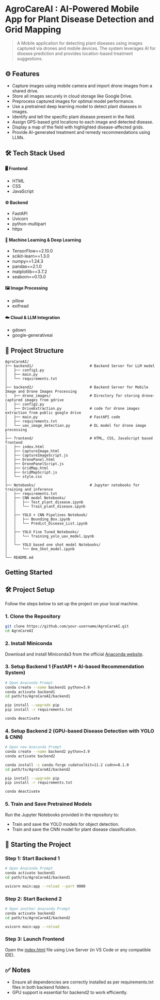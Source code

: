 # AgroCareAI : AI-Powered Mobile App for Plant Disease Detection and Grid Mapping

> A Mobile application for detecting plant diseases using images captured via drones and mobile devices. The system leverages AI for disease prediction and provides location-based treatment suggestions.

## ⚙️ Features

- Capture images using mobile camera and import drone images from a shared drive.
- Store all images securely in cloud storage like Google Drive.
- Preprocess captured images for optimal model performance.
- Use a pretrained deep learning model to detect plant diseases in images.
- Identify and tell the specific plant disease present in the field.
- Assign GPS-based grid locations to each image and detected disease.
- Display a map of the field with highlighted disease-affected grids.
- Provide AI-generated treatment and remedy recommendations using LLMs.

## 🛠️ Tech Stack Used

#### 🖥️ Frontend
- HTML
- CSS
- JavaScript

#### ⚙️ Backend
- FastAPI
- Uvicorn
- python-multipart
- httpx

#### 🧠 Machine Learning & Deep Learning
- TensorFlow==2.10.0
- scikit-learn==1.3.0
- numpy==1.24.3
- pandas==2.1.0
- matplotlib==3.7.2
- seaborn==0.13.0

#### 🖼️ Image Processing
- pillow
- exifread

#### ☁️ Cloud & LLM Integration
- gdown
- google-generativeai

## 📂 Project Structure

```plaintext
AgroCareAI/
├── backend1/                          # Backend Server for LLM model
│   ├── config1.py
│   ├── main.py
│   └── requirements.txt
│
├── backend2/                          # Backend Server for Mobile Image and Drone Images Processing
│   ├── drone_images/                  # Directory for storing drone-captured images from gdrive
│   ├── config2.py
│   ├── DriveExtraction.py             # code for drone images extraction from public google drive
│   ├── main.py                        # FastAPI code
│   ├── requirements.txt
│   └── uav_image_detection.py         # DL model for drone image processing
│
├── frontend/                          # HTML, CSS, JavaScript based frontend
│   ├── index.html
│   ├── CaptureImage.html
│   ├── CaptureImageScript.js
│   ├── DronePanel.html
│   ├── DronePanelScript.js
│   ├── GridMap.html
│   ├── GridMapScript.js
│   └── style.css
│
├── Notebooks/                         # Jupyter notebooks for training and inference
│   ├── requirements.txt  
│   ├── CNN model Notebooks/
│   │   ├── Test_plant_disease.ipynb
│   │   └── Train_plant_disease.ipynb
│   │
│   ├── YOLO + CNN Pipelines Notebook/
│   │   ├── Bounding_Box.ipynb
│   │   └── Predict_Disease_List.ipynb
│   │
│   ├── YOLO Fine Tuned Notebooks/
│   │   └── Training_yolo_uav_model.ipynb
│   │
│   └── YOLO based one shot model Notebooks/
│       └── One_Shot_model.ipynb
│
└── README.md

```
## Getting Started

## 🛠️ Project Setup

Follow the steps below to set up the project on your local machine.

### 1. Clone the Repository
```bash
git clone https://github.com/your-username/AgroCareAI.git
cd AgroCareAI
```
### 2. Install Miniconda
Download and install Miniconda3 from the official [Anaconda website](https://www.anaconda.com/download/success).

### 3. Setup Backend 1 (FastAPI + AI-based Recommendation System)
```bash
# Open Anaconda Prompt
conda create --name backend1 python=3.9
conda activate backend1
cd path/to/AgroCareAI/backend1

pip install --upgrade pip
pip install -r requirements.txt

conda deactivate
```
### 4. Setup Backend 2 (GPU-based Disease Detection with YOLO & CNN)
```bash
# Open new Anaconda Prompt
conda create --name backend2 python=3.9
conda activate backend2

conda install -c conda-forge cudatoolkit=11.2 cudnn=8.1.0
cd path/to/AgroCareAI/backend2

pip install --upgrade pip
pip install -r requirements.txt

conda deactivate
```
### 5. Train and Save Pretrained Models
Run the Jupyter Notebooks provided in the repository to:
- Train and save the YOLO models for object detection.
- Train and save the CNN model for plant disease classification.


## 🚀 Starting the Project

### Step 1: Start Backend 1
```bash
# Open Anaconda Prompt
conda activate backend1
cd path/to/AgroCareAI/backend1

uvicorn main:app --reload --port 9000
```
### Step 2: Start Backend 2
```bash
# Open another Anaconda Prompt
conda activate backend2
cd path/to/AgroCareAI/backend2

uvicorn main:app --reload
```
### Step 3: Launch Frontend
Open the [index.html]() file using Live Server (in VS Code or any compatible IDE).

## ✅ Notes
- Ensure all dependencies are correctly installed as per requirements.txt files in both backend folders.
- GPU support is essential for backend2 to work efficiently.
